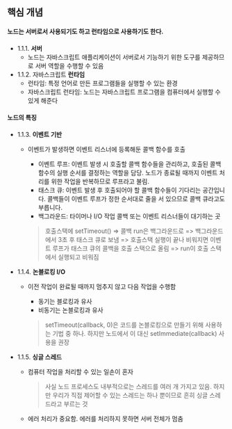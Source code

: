 ## 핵심 개념

#### 노드는 서버로서 사용되기도 하고 런타임으로 사용하기도 한다.

- 1.1.1. **서버**
  - 노드는 자바스크립트 애플리케이션이 서버로서 기능하기 위한 도구를 제공하므로 서버 역할을 수행할 수 있음
- 1.1.2. 자바스크립트 **런타임**
  - 런타임: 특정 언어로 만든 프로그램들을 실행할 수 있는 환경
  - 자바스크립트 런타임: 노드는 자바스크립트 프로그램을 컴퓨터에서 실행할 수 있게 해준다

#### 노드의 특징

- 1.1.3. **이벤트 기반**

  - 이벤트가 발생하면 이벤트 리스너에 등록해둔 콜백 함수를 호출
    - 이벤트 루프: 이벤트 발생 시 호출할 콜백 함수들을 관리하고, 호출된 콜백 함수의 실행 순서를 결정하는 역할을 담당. 노드가 종료될 때까지 이벤트 처리를 위한 작업을 반복하므로 루프라고 불림.
    - 태스크 큐: 이벤트 발생 후 호출되어야 할 콜백 함수들이 기다리는 공간입니다. 콜백들이 이벤트 루프가 정한 순서대로 줄을 서 있으므로 콜백 큐라고도 부릅니다.
    - 백그라운드: 타이머나 I/O 작업 콜백 또는 이벤트 리스너들이 대기하는 곳

    > 호출스택에 setTimeout() => 콜백 run은 백그라운드로 => 백그라운드에서 3초 후 태스크 큐로 보냄 => 호출스택 실행이 끝나 비워지면 이벤트 루프가 태스크 큐의 콜백을 호출 스택으로 올림 => run이 호출 스택에서 실행되고 비워짐

- 1.1.4. **논블로킹 I/O**

  - 이전 작업이 완료될 때까지 멈추지 않고 다음 작업을 수행함

    - 동기는 블로킹과 유사
    - 비동기는 논블로킹과 유사

    > setTimeout(callback, 0)은 코드를 논블로킹으로 만들기 위해 사용하는 기법 중 하나. 하지만 노드에서 이 대신 setImmediate(callback) 사용을 권장 

- 1.1.5. **싱글 스레드**

  - 컴퓨터 작업을 처리할 수 있는 일손이 혼자

    > 사실 노드 프로세스도 내부적으로는 스레드를 여러 개 가지고 있음. 하지만 우리가 직접 제어할 수 있는 스레드는 하나 뿐이므로 흔히 싱글 스레드라고 부르는 것

  - 에러 처리가 중요함. 에러를 처리하지 못하면 서버 전체가 멈춤